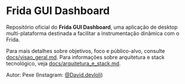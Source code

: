 # Frida GUI Dashboard

Repositório oficial do **Frida GUI Dashboard**, uma aplicação de desktop multi-plataforma destinada a facilitar a instrumentação dinâmica com o Frida.

Para mais detalhes sobre objetivos, foco e público-alvo, consulte [docs/visao_geral.md](docs/visao_geral.md).
Para informações sobre arquitetura e stack tecnológico, veja [docs/arquitetura_e_stack.md](docs/arquitetura_e_stack.md).

Autor: Pexe (Instagram: [@David.devloli](https://instagram.com/David.devloli))
